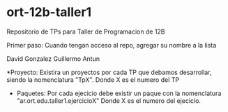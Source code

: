 # ort-12b-taller1
Repositorio de TPs para Taller de Programacion de 12B

Primer paso:
Cuando tengan acceso al repo, agregar su nombre a la lista

David Gonzalez
Guillermo Antun

*Proyecto:
Existira un proyectos por cada TP que debamos desarrollar, siendo la nomenclatura "TpX". Donde X es el numero del TP

* Paquetes:
Por cada ejecicio debe existir un paque con la nomenclatura
"ar.ort.edu.taller1.ejercicioX" 
Donde X es el numero del ejecicio.